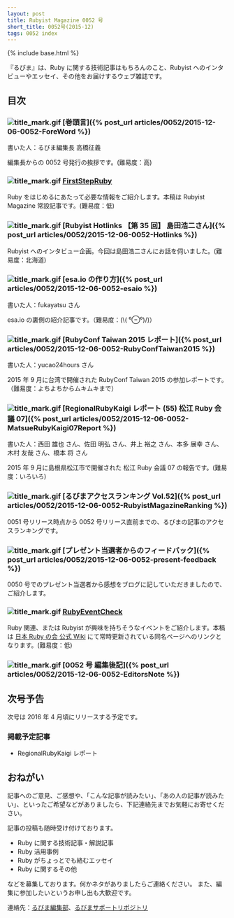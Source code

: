 ```yaml
---
layout: post
title: Rubyist Magazine 0052 号
short_title: 0052号(2015-12)
tags: 0052 index
---
```

{% include base.html %}


『るびま』は、Ruby に関する技術記事はもちろんのこと、Rubyist へのインタビューやエッセイ、その他をお届けするウェブ雑誌です。

## 目次

### ![title_mark.gif]({{base}}{{site.baseurl}}/images/title_mark.gif) [巻頭言]({% post_url articles/0052/2015-12-06-0052-ForeWord %})

書いた人：るびま編集長 高橋征義

編集長からの 0052 号発行の挨拶です。(難易度：高)

### ![title_mark.gif]({{base}}{{site.baseurl}}/images/title_mark.gif) [FirstStepRuby](https://github.com/rubima/rubima/blob/master/first_step_ruby/first-step-ruby-2.0.md)

Ruby をはじめるにあたって必要な情報をご紹介します。本稿は Rubyist Magazine 常設記事です。(難易度：低)

### ![title_mark.gif]({{base}}{{site.baseurl}}/images/title_mark.gif) [Rubyist Hotlinks 【第 35 回】 島田浩二さん]({% post_url articles/0052/2015-12-06-0052-Hotlinks %})

Rubyist へのインタビュー企画。今回は島田浩二さんにお話を伺いました。(難易度：北海道)

### ![title_mark.gif]({{base}}{{site.baseurl}}/images/title_mark.gif) [esa.io の作り方]({% post_url articles/0052/2015-12-06-0052-esaio %})

書いた人：fukayatsu さん

esa.io の裏側の紹介記事です。（難易度：(\\( ⁰⊖⁰)/)）

### ![title_mark.gif]({{base}}{{site.baseurl}}/images/title_mark.gif) [RubyConf Taiwan 2015 レポート]({% post_url articles/0052/2015-12-06-0052-RubyConfTaiwan2015 %})

書いた人：yucao24hours さん

2015 年 9 月に台湾で開催された RubyConf Taiwan 2015 の参加レポートです。（難易度：よちよちからムキムキまで）

### ![title_mark.gif]({{base}}{{site.baseurl}}/images/title_mark.gif) [RegionalRubyKaigi レポート (55) 松江 Ruby 会議 07]({% post_url articles/0052/2015-12-06-0052-MatsueRubyKaigi07Report %})

書いた人：西田 雄也 さん、佐田 明弘 さん、井上 裕之 さん、本多 展幸 さん、木村 友哉 さん、橋本 将 さん

2015 年 9 月に島根県松江市で開催された 松江 Ruby 会議 07 の報告です。(難易度：いろいろ)

### ![title_mark.gif]({{base}}{{site.baseurl}}/images/title_mark.gif) [るびまアクセスランキング Vol.52]({% post_url articles/0052/2015-12-06-0052-RubyistMagazineRanking %})

0051 号リリース時点から 0052 号リリース直前までの、るびまの記事のアクセスランキングです。

### ![title_mark.gif]({{base}}{{site.baseurl}}/images/title_mark.gif) [プレゼント当選者からのフィードバック]({% post_url articles/0052/2015-12-06-0052-present-feedback %})

0050 号でのプレゼント当選者から感想をブログに記していただきましたので、ご紹介します。

### ![title_mark.gif]({{base}}{{site.baseurl}}/images/title_mark.gif) [RubyEventCheck](https://github.com/ruby-no-kai/official/wiki/RubyEventCheck)

Ruby 関連、または Rubyist が興味を持ちそうなイベントをご紹介します。本稿は [日本 Ruby の会 公式 Wiki](https://github.com/ruby-no-kai/official/wiki) にて常時更新されている同名ページへのリンクとなります。(難易度：低)

### ![title_mark.gif]({{base}}{{site.baseurl}}/images/title_mark.gif) [0052 号 編集後記]({% post_url articles/0052/2015-12-06-0052-EditorsNote %})

## 次号予告

次号は 2016 年 4 月頃にリリースする予定です。

### 掲載予定記事

* RegionalRubyKaigi レポート


## おねがい

記事へのご意見、ご感想や、「こんな記事が読みたい」、「あの人の記事が読みたい」、といったご希望などがありましたら、下記連絡先までお気軽にお寄せください。

記事の投稿も随時受け付けております。

* Ruby に関する技術記事・解説記事
* Ruby 活用事例
* Ruby がちょっとでも絡むエッセイ
* Ruby に関するその他


などを募集しております。何かネタがありましたらご連絡ください。
また、編集に参加したいというお申し出も大歓迎です。

連絡先：[るびま編集部](mailto:magazine@ruby-no-kai.org)、[るびまサポートリポジトリ](https://github.com/rubima/rubima-support)


